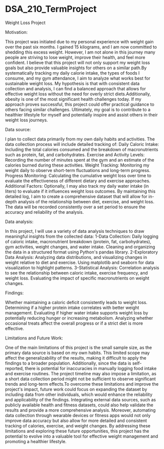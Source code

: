 # DSA_210_TermProject 

Weight Loss Project

Motivation:

This project was initiated due to my personal experience with weight gain over the past six months. I gained 15 kilograms, and I am now committed to shedding this excess weight. However, I am not alone in this journey many people are striving to lose weight, improve their health, and feel more confident. I believe that this project will not only support my weight loss goals but also provide valuable insights for others on a similar path.By systematically tracking my daily calorie intake, the types of foods I consume, and my gym attendance, I aim to analyze what works best for sustainable weight loss. My hypothesis is that with consistent data collection and analysis, I can find a balanced approach that allows for effective weight loss without the need for overly strict diets.Additionally, obesity is one of the most significant health challenges today. If my approach proves successful, this project could offer practical guidance to others facing similar challenges. Ultimately, my goal is to contribute to a healthier lifestyle for myself and potentially inspire and assist others in their weight loss journeys.

Data source: 

I plan to collect data primarily from my own daily habits and activities. The data collection process will include detailed tracking of:
Daily Caloric Intake: Including the total calories consumed and the breakdown of macronutrients such as protein, fat, and carbohydrates.
Exercise and Activity Levels: Recording the number of minutes spent at the gym and an estimate of the calories burned during these activities.
Weight Tracking: Monitoring my weight daily to observe short-term fluctuations and long-term progress.
Progress Monitoring: Calculating the cumulative weight loss over time to evaluate the effectiveness of different dietary and exercise approaches.
Additional Factors: Optionally, I may also track my daily water intake (in liters) to evaluate if it influences weight loss outcomes.
By maintaining this detailed log, I aim to create a comprehensive dataset that will allow for in-depth analysis of the relationship between diet, exercise, and weight loss. The data will be recorded consistently over a set period to ensure the accuracy and reliability of the analysis.

Data analysis: 

In this project, I will use a variety of data analysis techniques to draw meaningful insights from the collected data:
1-Data Collection:
Daily logging of caloric intake, macronutrient breakdown (protein, fat, carbohydrates), gym activities, weight changes, and water intake.
Cleaning and organizing the data in a structured format using Python's pandas library.
2-Exploratory Data Analysis:
Analyzing data distributions, and visualizing changes in weight relative to diet and exercise.
Using matplotlib and seaborn for data visualization to highlight patterns.
3-Statistical Analysis:
Correlation analysis to see the relationship between caloric intake, exercise frequency, and weight loss.
Evaluating the impact of specific macronutrients on weight changes.

Findings:

Whether maintaining a caloric deficit consistently leads to weight loss.
Determining if a higher protein intake correlates with better weight management.
Evaluating if higher water intake supports weight loss by potentially reducing hunger or increasing metabolism.
Analyzing whether occasional treats affect the overall progress or if a strict diet is more effective.

Limitations and Future Work:

One of the main limitations of this project is the small sample size, as the primary data source is based on my own habits. This limited scope may affect the generalizability of the results, making it difficult to apply the findings to a broader population. Additionally, since the data is self-reported, there is potential for inaccuracies in manually logging food intake and exercise routines. The project timeline may also impose a limitation, as a short data collection period might not be sufficient to observe significant trends and long-term effects.To overcome these limitations and improve the project's impact, future work could focus on expanding the dataset by including data from other individuals, which would enhance the reliability and applicability of the findings. Integrating external data sources, such as publicly available health and fitness datasets, could also help validate the results and provide a more comprehensive analysis. Moreover, automating data collection through wearable devices or fitness apps would not only improve data accuracy but also allow for more detailed and consistent tracking of calories, exercise, and weight changes. By addressing these limitations and exploring these future opportunities, this project has the potential to evolve into a valuable tool for effective weight management and promoting a healthier lifestyle.
